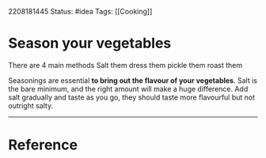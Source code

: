 2208181445
	Status: #idea 
		Tags: [[Cooking]]

# Season your vegetables
There are 4 main methods
Salt them 
dress them
pickle them
roast them

Seasonings are essential **to bring out the flavour of your vegetables**. Salt is the bare minimum, and the right amount will make a huge difference. Add salt gradually and taste as you go, they should taste more flavourful but not outright salty.

---
# Reference